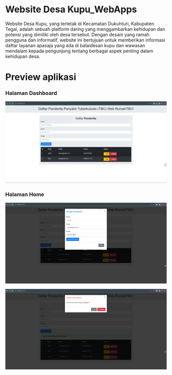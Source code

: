 # Website Desa Kupu_WebApps
Website Desa Kupu, yang terletak di Kecamatan Dukuhturi, Kabupaten Tegal, adalah sebuah platform daring yang menggambarkan kehidupan dan potensi yang dimiliki oleh desa tersebut. Dengan desain yang ramah pengguna dan informatif, website ini bertujuan untuk memberikan informasi daftar layanan apasaja yang ada di balaidesan kupu dan wawasan mendalam kepada pengunjung tentang berbagai aspek penting dalam kehidupan desa.

<h1>Preview aplikasi</h1>

<h3>Halaman Dashboard</h3>

![alt text](https://github.com/Avrians/CRUD-Flask_WebApps/blob/main/hasilScreanShoot/home.png?raw=true)

<h3>Halaman Home</h3>

![alt text](https://github.com/Avrians/CRUD-Flask_WebApps/blob/main/hasilScreanShoot/update.png?raw=true)

![alt text](https://github.com/Avrians/CRUD-Flask_WebApps/blob/main/hasilScreanShoot/delete.png?raw=true)